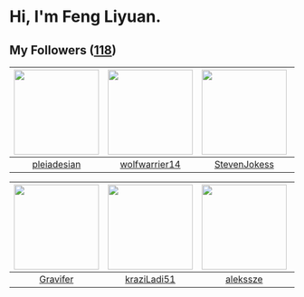 # Hi, I'm Feng Liyuan.

## My Followers ([118](https://github.com/SunRunAway?tab=followers))

| <img src="https://avatars.githubusercontent.com/u/46620760?v=4" width="150" height="150" /> | <img src="https://avatars.githubusercontent.com/u/74522790?v=4" width="150" height="150" /> | <img src="https://avatars.githubusercontent.com/u/71307974?v=4" width="150" height="150" /> | <img src="https://avatars.githubusercontent.com/u/119645983?v=4" width="150" height="150" /> |
| :-----------------------------------------------------------------------------------------: | :-----------------------------------------------------------------------------------------: | :-----------------------------------------------------------------------------------------: | :------------------------------------------------------------------------------------------: |
|                        [pleiadesian](https://github.com/pleiadesian)                        |                      [wolfwarrier14](https://github.com/wolfwarrier14)                      |                       [StevenJokess](https://github.com/StevenJokess)                       |                                [zcrv](https://github.com/zcrv)                               |

| <img src="https://avatars.githubusercontent.com/u/44160838?v=4" width="150" height="150" /> | <img src="https://avatars.githubusercontent.com/u/120910584?v=4" width="150" height="150" /> | <img src="https://avatars.githubusercontent.com/u/65283311?v=4" width="150" height="150" /> | <img src="https://avatars.githubusercontent.com/u/59618640?v=4" width="150" height="150" /> |
| :-----------------------------------------------------------------------------------------: | :------------------------------------------------------------------------------------------: | :-----------------------------------------------------------------------------------------: | :-----------------------------------------------------------------------------------------: |
|                           [Gravifer](https://github.com/Gravifer)                           |                         [kraziLadi51](https://github.com/kraziLadi51)                        |                           [alekssze](https://github.com/alekssze)                           |                        [Akshar-code](https://github.com/Akshar-code)                        |